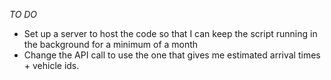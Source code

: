 *TO DO*

- Set up a server to host the code so that I can keep the script running in the background for a minimum of a month
- Change the API call to use the one that gives me estimated arrival times + vehicle ids.